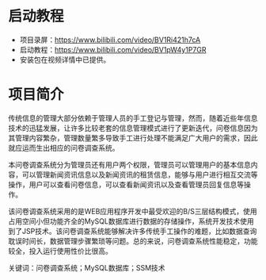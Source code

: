 # 启动教程

- 项目录屏：https://www.bilibili.com/video/BV1Ri421h7cA
- 启动教程：https://www.bilibili.com/video/BV1pW4y1P7GR
- 安装包在视频详情中已提供。

# 项目简介
传统信息的管理大部分依赖于管理人员的手工登记与管理，然而，随着近些年信息技术的迅猛发展，让许多比较老套的信息管理模式进行了更新迭代，问卷信息因为其管理内容繁杂，管理数量繁多导致手工进行处理不能满足广大用户的需求，因此就应运而生出相应的问卷调查系统。

本问卷调查系统分为管理员还有用户两个权限，管理员可以管理用户的基本信息内容，可以管理新闻资讯信息以及新闻资讯的租赁信息，能够与用户进行相互交流等操作，用户可以查看问卷信息，可以查看新闻资讯以及查看管理员回复信息等操作。

该问卷调查系统采用的是WEB应用程序开发中最受欢迎的B/S三层结构模式，使用占用空间小但功能齐全的MySQL数据库进行数据的存储操作，系统开发技术使用到了JSP技术。该问卷调查系统能够解决许多传统手工操作的难题，比如数据查询耽误时间长，数据管理步骤繁琐等问题。总的来说，问卷调查系统性能稳定，功能较全，投入运行使用性价比很高。 

关键词：问卷调查系统；MySQL数据库；SSM技术
